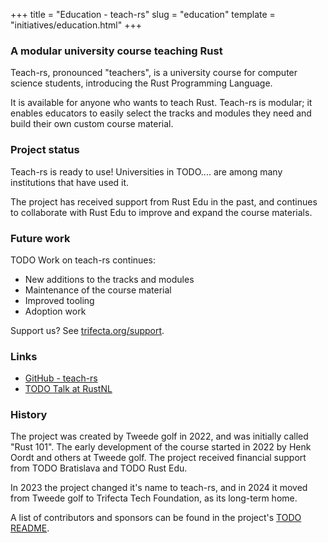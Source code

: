 +++
title = "Education - teach-rs"
slug = "education"
template = "initiatives/education.html"
+++

### A modular university course teaching Rust

Teach-rs, pronounced "teachers", is a university course for computer science students, introducing the Rust Programming Language. 

It is available for anyone who wants to teach Rust. Teach-rs is modular; it enables educators to easily select the tracks and modules they need and build their own custom course material.

### Project status

Teach-rs is ready to use! Universities in TODO.... are among many institutions that have used it.

The project has received support from Rust Edu in the past, and continues to collaborate with Rust Edu to improve and expand the course materials.

### Future work

TODO Work on teach-rs continues:

- New additions to the tracks and modules
- Maintenance of the course material
- Improved tooling
- Adoption work

Support us? See [trifecta.org/support](/support).

### Links

- [GitHub - teach-rs](https://github.com/trifectatechfoundation/teach-rs)
- [TODO Talk at RustNL](#)

### History

The project was created by Tweede golf in 2022, and was initially called "Rust 101". The early development of the course started in 2022 by Henk Oordt and others at Tweede golf. The project received financial support from TODO Bratislava and TODO Rust Edu.

In 2023 the project changed it's name to teach-rs, and in 2024 it moved from Tweede golf to Trifecta Tech Foundation, as its long-term home.

A list of contributors and sponsors can be found in the project's [TODO README](#).